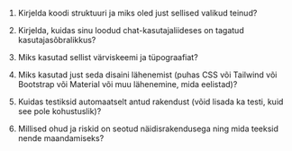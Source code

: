 1. Kirjelda koodi struktuuri ja miks oled just sellised valikud teinud?

2. Kirjelda, kuidas sinu loodud chat-kasutajaliideses on tagatud kasutajasõbralikkus?

3. Miks kasutad sellist värviskeemi ja tüpograafiat?

4. Miks kasutad just seda disaini lähenemist (puhas CSS või Tailwind või Bootstrap või Material või muu lähenemine, mida eelistad)?

5. Kuidas testiksid automaatselt antud rakendust (võid lisada ka testi, kuid see pole kohustuslik)?

6. Millised ohud ja riskid on seotud näidisrakendusega ning mida teeksid nende maandamiseks?
